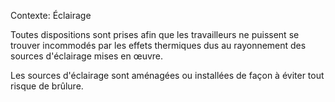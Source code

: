 Contexte: Éclairage

Toutes dispositions sont prises afin que les travailleurs ne puissent se trouver incommodés par les effets thermiques dus au rayonnement des sources d'éclairage mises en œuvre.

Les sources d'éclairage sont aménagées ou installées de façon à éviter tout risque de brûlure.
